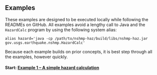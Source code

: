 Examples
--------

These examples are designed to be executed locally while following the READMEs on GitHub. All examples avoid a lengthy call to Java and the `HazardCalc` program by using the following system alias:

```Shell
alias hazard='java -cp /path/to/nshmp-haz/build/libs/nshmp-haz.jar gov.usgs.earthquake.nshmp.HazardCalc'
```

Because each example builds on prior concepts, it is best step through all the examples, however quickly.

#### Start: [Example 1 – A simple hazard calculation](1-hazard-curve)
